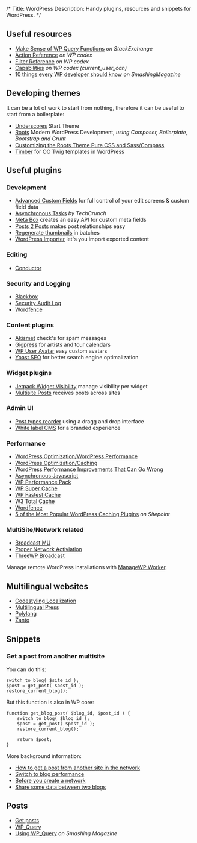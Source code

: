 /*
Title: WordPress
Description: Handy plugins, resources and snippets for WordPress.
*/


## Useful resources

- [Make Sense of WP Query Functions](http://wordpress.stackexchange.com/questions/1753/when-should-you-use-wp-query-vs-query-posts-vs-get-posts) *on StackExchange*
- [Action Reference](http://codex.wordpress.org/Plugin_API/Action_Reference) *on WP codex*
- [Filter Reference](http://codex.wordpress.org/Plugin_API/Filter_Reference) *on WP codex*
- [Capabilities](http://codex.wordpress.org/Function_Reference/current_user_can) *on WP codex (current_user_can)*
- [10 things every WP developer should know](http://www.smashingmagazine.com/2011/03/08/ten-things-every-wordpress-plugin-developer-should-know/) *on SmashingMagazine*


## Developing themes

It can be a lot of work to start from nothing, therefore it can be useful to start from a boilerplate:

- [Underscores](http://underscores.me/) Start Theme
- [Roots](http://roots.io/) Modern WordPress Development, *using Composer, Boilerplate, Bootstrap and Grunt*
- [Customizing the Roots Theme Pure CSS and Sass/Compass](http://kalenjohnson.com/customizing-roots-sass/)
- [Timber](https://github.com/jarednova/timber) for OO Twig templates in WordPress


## Useful plugins

### Development

- [Advanced Custom Fields](http://www.advancedcustomfields.com/) for full control of your edit screens &amp; custom field data
- [Asynchronous Tasks](https://github.com/techcrunch/wp-async-task) *by TechCrunch*
- [Meta Box](http://www.deluxeblogtips.com/meta-box) creates an easy API for custom meta fields
- [Posts 2 Posts](http://scribu.net/wordpress/posts-to-posts/) makes post relationships easy
- [Regenerate thumbnails](http://www.viper007bond.com/wordpress-plugins/regenerate-thumbnails/) in batches
- [WordPress Importer](http://wordpress.org/plugins/wordpress-importer/) let's you import exported content

### Editing

- [Conductor](http://slocumthemes.com/wordpress-plugins/conductor/)

### Security and Logging

- [Blackbox](https://wordpress.org/plugins/blackbox-debug-bar/)
- [Security Audit Log](http://wordpress.org/plugins/wp-security-audit-log/)
- [Wordfence](http://wordpress.org/plugins/wordfence/)

### Content plugins

- [Akismet](http://akismet.com/) check's for spam messages
- [Gigpress](http://gigpress.com/) for artists and tour calendars
- [WP User Avatar](http://wordpress.org/plugins/wp-user-avatar/) easy custom avatars
- [Yoast SEO](https://yoast.com/wordpress/plugins/seo/) for better search engine optimalization

### Widget plugins

- [Jetpack Widget Visibility](http://wordpress.org/plugins/jetpack-widget-visibility/) manage visibility per widget
- [Multisite Posts](https://wordpress.org/plugins/multisite-posts/) receives posts across sites

### Admin UI

- [Post types reorder](https://wordpress.org/plugins/post-types-order/) using a dragg and drop interface
- [White label CMS](www.videousermanuals.com/white-label-cms/) for a branded experience

### Performance

- [WordPress Optimization/WordPress Performance](http://codex.wordpress.org/WordPress_Optimization/WordPress_Performance)
- [WordPress Optimization/Caching](http://codex.wordpress.org/WordPress_Optimization/Caching)
- [WordPress Performance Improvements That Can Go Wrong](http://www.smashingmagazine.com/2014/03/21/wordpress-performance-improvements-that-can-go-wrong/)
- [Asynchronous Javascript](https://wordpress.org/plugins/asynchronous-javascript/)
- [WP Performance Pack](http://wordpress.org/plugins/wp-performance-pack/)
- [WP Super Cache](https://wordpress.org/plugins/wp-super-cache/)
- [WP Fastest Cache](https://wordpress.org/plugins/wp-fastest-cache/)
- [W3 Total Cache](https://wordpress.org/plugins/w3-total-cache/)
- [Wordfence](http://wordpress.org/plugins/wordfence/)
- [5 of the Most Popular WordPress Caching Plugins](http://www.sitepoint.com/5-of-the-most-popular-wordpress-caching-plugins/) *on Sitepoint*

### MultiSite/Network related

- [Broadcast MU](http://wordpress.org/plugins/broadcast-mu/)
- [Proper Network Activiation](http://wordpress.org/plugins/proper-network-activation/)
- [ThreeWP Broadcast](http://wordpress.org/plugins/threewp-broadcast/)

Manage remote WordPress installations with [ManageWP Worker](http://wordpress.org/plugins/worker/).


## Multilingual websites

- [Codestyling Localization](http://www.code-styling.de/deutsch/entwicklungen/wordpress-plugin-codestyling-localization)
- [Multilingual Press](https://wordpress.org/plugins/multilingual-press/)
- [Polylang](http://polylang.wordpress.com/)
- [Zanto](http://zanto.org/)


## Snippets

### Get a post from another multisite

You can do this:

	switch_to_blog( $site_id );
	$post = get_post( $post_id );
	restore_current_blog();

But this function is also in WP core:

	function get_blog_post( $blog_id, $post_id ) {
	    switch_to_blog( $blog_id );
	    $post = get_post( $post_id );
	    restore_current_blog();

	    return $post;
	}

More background information:

- [How to get a post from another site in the network](http://make.marketpress.com/multilingualpress/2014/07/how-to-get-a-post-from-another-site-in-the-network/)
- [Switch to blog performance](http://wordpress.stackexchange.com/questions/106834/switch-to-blog-performance-considerations-alternatives)
- [Before you create a network](http://codex.wordpress.org/Before_You_Create_A_Network)
- [Share some data between two blogs](http://wordpress.org/support/topic/share-some-data-between-2-blogs-on-one-install)


## Posts

- [Get posts](http://codex.wordpress.org/Template_Tags/get_posts)
- [WP_Query](http://codex.wordpress.org/Class_Reference/WP_Query)
- [Using WP_Query](http://www.smashingmagazine.com/2013/01/14/using-wp_query-wordpress/) *on Smashing Magazine*
